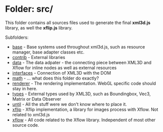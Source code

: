 Folder: src/
========

This folder contains all sources files used to generate the final **xml3d.js** library, as well the **xflip.js** library.


Subfolders:
* [base](base/) - Base systems used throughout xml3d.js, such as resource manager, base adapter classes etc.
* [contrib](contrib/) - External libraries
* [data](data/) - The data adpater - the connecting piece between XML3D and Xflow for inline nodes as well as external resources
* [interfaces](interfaces/) - Connection of XML3D with the DOM 
* [math](math/) - ... what does this folder do exactly? 
* [renderer](renderer/) - The rendering implementation. WebGL specific code should stay in here.
* [types](types/) - External types used by XML3D, such as Boundingbox, Vec3, Matrix or Data Observer
* [until](utiles/) - All the stuff were we don't know where to place it.
* [xflip](xflip/) - Xflip implementation, a library for images process with Xflow. Not related to xml3d.js
* [xflow](xflow/) - All code related to the Xflow library. Independent of most other source code.
